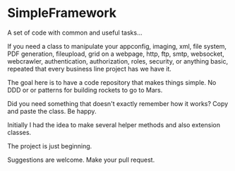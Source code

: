 # SimpleFramework



A set of code with common and useful tasks...


If you need a class to manipulate your appconfig, imaging, xml, file system, PDF generation, fileupload, grid on a webpage, 
http, ftp, smtp, websocket, webcrawler, authentication, authorization, roles, security, or anything basic, repeated that every 
business line project has we have it.


The goal here is to have a code repository that makes things simple. No DDD or or patterns for building rockets to go to Mars.

Did you need something that doesn't exactly remember how it works? Copy and paste the class. Be happy. 


Initially I had the idea to make several helper methods and also extension classes. 

The project is just beginning. 

Suggestions are welcome. Make your pull request.
